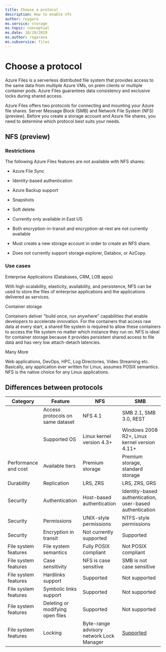 ```yaml
---
title: Choose a protocol
description: How to enable nfs
author: roygara
ms.service: storage
ms.topic: conceptual
ms.date: 10/19/2019
ms.author: rogarana
ms.subservice: files
---
```


# Choose a protocol

Azure Files is a serverless distributed file system that provides access to the same data from multiple Azure VMs, on prem clients or multiple container pods. Azure Files guarantees data consistency and exclusive locks during shared access.  

Azure Files offers two protocols for connecting and mounting your Azure file shares. Server Message Block (SMB) and Network File System (NFS) (preview). Before you create a storage account and Azure file shares, you need to determine which protocol best suits your needs.

## NFS (preview)

### Restrictions

The following Azure Files features are not available with NFS shares:

- Azure File Sync
- Identity-based authentication
- Azure Backup support
- Snapshots
- Soft delete

- Currently only available in East US
- Both encryption-in-transit and encryption-at-rest are not currently available
- Must create a new storage account in order to create an NFS share.
- Does not currently support storage explorer, Databox, or AzCopy.

### Use cases

Enterprise Applications (Databases, CRM, LOB apps) 

With high scalability, elasticity, availability, and persistence, NFS can be used to store the files of enterprise applications and the applications delivered as services.   

Container storage 

Containers deliver "build once, run anywhere" capabilities that enable developers to accelerate innovation. For the containers that access raw data at every start, a shared file system is required to allow these containers to access the file system no matter which instance they run on. NFS is ideal for container storage because it provides persistent shared access to file data and has very low attach-detach latencies. 

Many More 

Web applications, DevOps, HPC, Log Directories, Video Streaming etc. Basically, any application ever written for Linux, assumes POSIX semantics. NFS is the native choice for any Linux applications. 

## Differences between protocols


|Category  |Feature  |NFS  |SMB  |
|---------|---------|---------|---------|
|     |Access protocols on same dataset         |NFS 4.1         |SMB 2.1, SMB 3.0, REST         |
|     |Supported OS         |Linux kernel version 4.3+         |Windows 2008 R2+, Linux kernel version 4.11+         |
|Performance and cost     |Available tiers         |Premium storage         |Premium storage, standard storage         |
|Durability     |Replication         |LRS, ZRS         |LRS, ZRS, GRS         |
|Security     |Authentication         |Host-based authentication         |Identity-based authentication, user-based authentication         |
|Security     |Permissions         |UNIX-style permissions         |NTFS-style permissions         |
|Security     |Encryption in transit         |Not currently supported         |Supported         |
|File system features     |File system semantics         |Fully POSIX compliant         |Not POSIX compliant         |
|File system features     |Case sensitivity         |NFS is case sensitive         |SMB is not case sensitive         |
|File system features     |Hardlinks support         |Supported         |Not supported         |
|File system features     |Symbolic links support         |Supported         |Not supported         |
|File system features     |Deleting or modifying open files         |Supported         |Not supported         |
|File system features     |Locking         |Byte-range advisory network Lock Manager         |[Supported](https://docs.microsoft.com/rest/api/storageservices/managing-file-locks)         |
